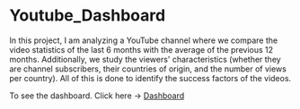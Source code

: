 # Youtube_Dashboard

In this project, I am analyzing a YouTube channel where we compare the video statistics of the last 6 months with the average of the previous 12 months. Additionally, we study the viewers' characteristics (whether they are channel subscribers, their countries of origin, and the number of views per country). All of this is done to identify the success factors of the videos.

To see the dashboard. Click here -> [Dashboard](https://youtubedashboard-t4yyuhttdy.streamlit.app/)
